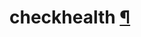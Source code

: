 # checkhealth [¶](https://docs.manim.community/en/stable/reference/manim.cli.checkhealth.html\#module-manim.cli.checkhealth "Link to this heading")